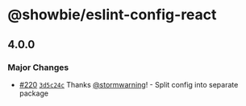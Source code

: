 # @showbie/eslint-config-react

## 4.0.0
### Major Changes



- [#220](https://github.com/showbie/showbie-eslint-config/pull/220) [`3d5c24c`](https://github.com/showbie/showbie-eslint-config/commit/3d5c24cdb703e080a8450761f29103866a9eba20) Thanks [@stormwarning](https://github.com/stormwarning)! - Split config into separate package
